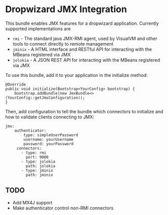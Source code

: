 # Dropwizard JMX Integration

This bundle enables JMX features for a dropwizard application. Currently supported implementations are

* `rmi` - The standard java JMX-RMI agent, used by VisualVM and other tools to connect directly to remote management
* `jminix` - A HTML interface and RESTful API for interacting with the MBeans registered via JMX
* `jolokia` - A JSON REST API for interacting with the MBeans registered via JMX

To use this bundle, add it to your application in the initialize method:

    @Override
    public void initialize(Bootstrap<YourConfig> bootstrap) {
        bootstrap.addBundle(new JmxBundle<>(YourConfig::getJmxConfiguration));
    }

Then, add configuration to tell the bundle which connectors to initialize and how to validate clients connecting to JMX:

    jmx:
        authenticator:
            type: simpleUserPassword
            username: yourUsername
            password: yourPassword
         connectors:
           - type: rmi
             port: 9000
           - type: jolokia
             path: jolokia
           - type: jminix
             path: jminix


## TODO

* Add MX4J support
* Make authenticator control non-RMI connectors